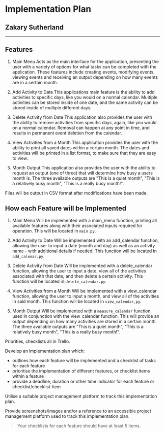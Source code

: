 # Implementation Plan
## Zakary Sutherland

<hr>

## Features

1. Main Menu
Acts as the main interface for the application, presenting the user with a variety of options for what tasks can be completed with the application. These features include creating events, modifying events, viewing events and receiving an output depending on how many events are in a certain month.

2. Add Activity to Date
This applications main feature is the ability to add activities to specific days, like you would on a normal calendar. Multiple activities can be stored inside of one date, and the same activity can be stored inside of multiple different days.

3. Delete Activity from Date
This application also provides the user with the ability to remove activities from specific days, again, like you would on a normal calendar. Removal can happen at any point in time, and results in permanent event deletion from the calendar.

4. View Activities from a Month
This application provides the user with the ability to print all saved dates within a certain month. The dates and activities will be printed in a list format, to make sure that they are easy to view.

5. Month Output
This application also provides the user with the ability to request an output (one of three) that will determine how busy a users month is. The three available outputs are "This is a quiet month", "This is a relatively busy month", "This is a really busy month!".

Files will be output in CSV format after modifications have been made.

## How each Feature will be Implemented

1. Main Menu
Will be implemented with a main_menu function, printing all available features along with their associated inputs required for operation. This will be located in ```main.py```. 

2. Add Activity to Date
Will be implemented with an add_calendar function, allowing the user to input a date (month and day) as well as an activity name - with additional details if needed. This function will be located in ```add_calenar.py```.

3. Delete Activity from Date
Will be implemented with a delete_calendar function, allowing the user to input a date, view all of the activities associated with that date, and then delete a certain activity. This function will be located in ```delete_calendar.py```. 

4. View Activities from a Month
Will be implemented with a view_calendar function, allowing the user to input a month, and view all of the activities in said month. This function will be located in ```view_calendar,py```.

5. Month Output 
Will be implemented with a ```measure_calendar``` function, used in conjunction with the view_calendar function. This will provide an output depending on how many activities are stored in a certain month. The three available outputs are "This is a quiet month", "This is a relatively busy month", "This is a really busy month!".


Priorities, checklists all in Trello.


Develop an implementation plan which:
- outlines how each feature will be implemented and a checklist of tasks for each feature
- prioritise the implementation of different features, or checklist items within a feature
- provide a deadline, duration or other time indicator for each feature or checklist/checklist-item

Utilise a suitable project management platform to track this implementation plan.

Provide screenshots/images and/or a reference to an accessible project management platform used to track this implementation plan. 


> Your checklists for each feature should have at least 5 items.